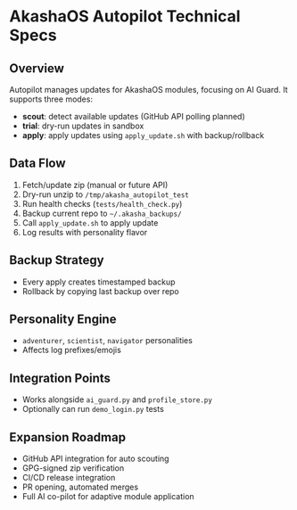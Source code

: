 # AkashaOS Autopilot Technical Specs

## Overview
Autopilot manages updates for AkashaOS modules, focusing on AI Guard. It supports three modes:
- **scout**: detect available updates (GitHub API polling planned)
- **trial**: dry-run updates in sandbox
- **apply**: apply updates using `apply_update.sh` with backup/rollback

## Data Flow
1. Fetch/update zip (manual or future API)
2. Dry-run unzip to `/tmp/akasha_autopilot_test`
3. Run health checks (`tests/health_check.py`)
4. Backup current repo to `~/.akasha_backups/`
5. Call `apply_update.sh` to apply update
6. Log results with personality flavor

## Backup Strategy
- Every apply creates timestamped backup
- Rollback by copying last backup over repo

## Personality Engine
- `adventurer`, `scientist`, `navigator` personalities
- Affects log prefixes/emojis

## Integration Points
- Works alongside `ai_guard.py` and `profile_store.py`
- Optionally can run `demo_login.py` tests

## Expansion Roadmap
- GitHub API integration for auto scouting
- GPG-signed zip verification
- CI/CD release integration
- PR opening, automated merges
- Full AI co-pilot for adaptive module application

